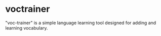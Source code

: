 # voctrainer
"voc-trainer" is a simple language learning tool designed for adding and learning vocabulary.
